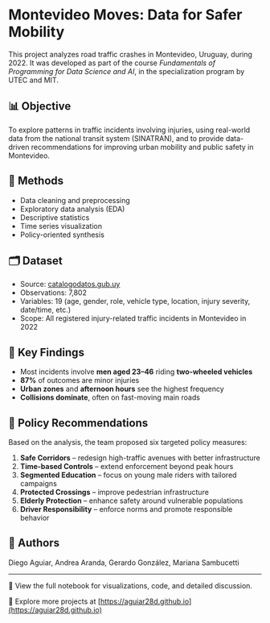 # Montevideo Moves: Data for Safer Mobility

This project analyzes road traffic crashes in Montevideo, Uruguay, during 2022. It was developed as part of the course *Fundamentals of Programming for Data Science and AI*, in the specialization program by UTEC and MIT.

## 📊 Objective

To explore patterns in traffic incidents involving injuries, using real-world data from the national transit system (SINATRAN), and to provide data-driven recommendations for improving urban mobility and public safety in Montevideo.

## 🧠 Methods

- Data cleaning and preprocessing
- Exploratory data analysis (EDA)
- Descriptive statistics
- Time series visualization
- Policy-oriented synthesis

## 🗂️ Dataset

- Source: [catalogodatos.gub.uy](https://catalogodatos.gub.uy)
- Observations: 7,802
- Variables: 19 (age, gender, role, vehicle type, location, injury severity, date/time, etc.)
- Scope: All registered injury-related traffic incidents in Montevideo in 2022

## 🔎 Key Findings

- Most incidents involve **men aged 23–46** riding **two-wheeled vehicles**
- **87%** of outcomes are minor injuries
- **Urban zones** and **afternoon hours** see the highest frequency
- **Collisions dominate**, often on fast-moving main roads

## 🚦 Policy Recommendations

Based on the analysis, the team proposed six targeted policy measures:

1. **Safe Corridors** – redesign high-traffic avenues with better infrastructure
2. **Time-based Controls** – extend enforcement beyond peak hours
3. **Segmented Education** – focus on young male riders with tailored campaigns
4. **Protected Crossings** – improve pedestrian infrastructure
5. **Elderly Protection** – enhance safety around vulnerable populations
6. **Driver Responsibility** – enforce norms and promote responsible behavior

## 👥 Authors

Diego Aguiar, Andrea Aranda, Gerardo González, Mariana Sambucetti

---

📁 View the full notebook for visualizations, code, and detailed discussion.

🧪 Explore more projects at [https://aguiar28d.github.io](https://aguiar28d.github.io)
